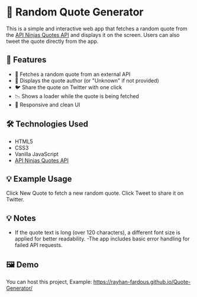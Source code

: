# 📝 Random Quote Generator

This is a simple and interactive web app that fetches a random quote from the [API Ninjas Quotes API](https://api-ninjas.com/api/quotes) and displays it on the screen. Users can also tweet the quote directly from the app.

## 🚀 Features

- 🔄 Fetches a random quote from an external API
- 👤 Displays the quote author (or "Unknown" if not provided)
- 🐦 Share the quote on Twitter with one click
- 📉 Shows a loader while the quote is being fetched
- 📱 Responsive and clean UI

## 🛠️ Technologies Used

- HTML5
- CSS3
- Vanilla JavaScript
- [API Ninjas Quotes API](https://api-ninjas.com/api/quotes)

## 💡 Example Usage
Click New Quote to fetch a new random quote.
Click Tweet to share it on Twitter.

## 💡 Notes
- If the quote text is long (over 120 characters), a different font size is applied for better readability.
-The app includes basic error handling for failed API requests.

## 🖼️ Demo
You can host this project,
Example: https://rayhan-fardous.github.io/Quote-Generator/
